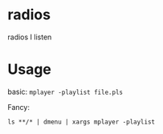 radios
======

radios I listen


Usage
=====

basic:
`mplayer -playlist file.pls`

Fancy:

`ls **/* | dmenu | xargs mplayer -playlist`
